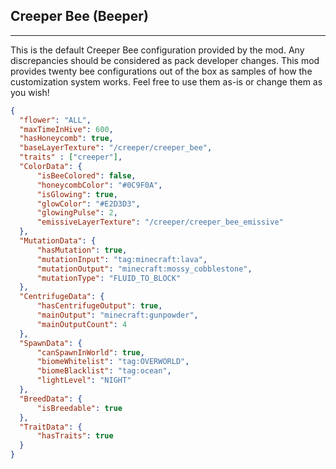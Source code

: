 ## **Creeper Bee (Beeper)**
***
This is the default Creeper Bee configuration provided by the mod. Any discrepancies should be considered as pack developer changes. This mod provides twenty bee configurations out of the box as samples of how the customization system works. Feel free to use them as-is or change them as you wish!

```json
{  
  "flower": "ALL",  
  "maxTimeInHive": 600,  
  "hasHoneycomb": true,  
  "baseLayerTexture": "/creeper/creeper_bee",  
  "traits" : ["creeper"],  
  "ColorData": {  
	  "isBeeColored": false,  
	  "honeycombColor": "#0C9F0A",  
	  "isGlowing": true,  
	  "glowColor": "#E2D3D3",  
	  "glowingPulse": 2,  
	  "emissiveLayerTexture": "/creeper/creeper_bee_emissive"  
  },  
  "MutationData": {  
	  "hasMutation": true,  
	  "mutationInput": "tag:minecraft:lava",  
	  "mutationOutput": "minecraft:mossy_cobblestone",  
	  "mutationType": "FLUID_TO_BLOCK"  
  },  
  "CentrifugeData": {  
	  "hasCentrifugeOutput": true,  
	  "mainOutput": "minecraft:gunpowder",  
	  "mainOutputCount": 4  
  },  
  "SpawnData": {  
	  "canSpawnInWorld": true,  
	  "biomeWhitelist": "tag:OVERWORLD",  
	  "biomeBlacklist": "tag:ocean",  
	  "lightLevel": "NIGHT"  
  },  
  "BreedData": {  
	  "isBreedable": true  
  },  
  "TraitData": {  
	  "hasTraits": true  
  }  
}
```
<!--stackedit_data:
eyJoaXN0b3J5IjpbODIwMjY0MjgwXX0=
-->